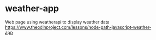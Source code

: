 # weather-app
Web page using weatherapi to display weather data
https://www.theodinproject.com/lessons/node-path-javascript-weather-app
